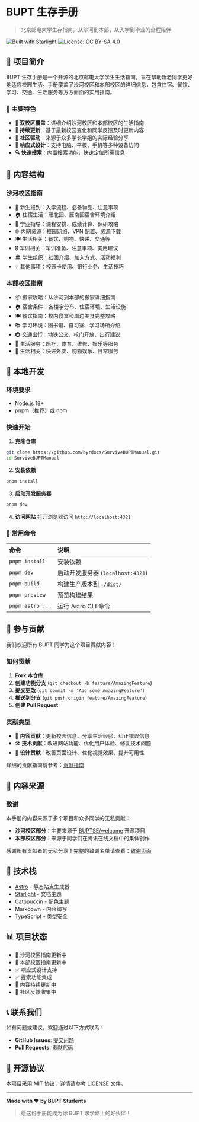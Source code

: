 # BUPT 生存手册

> 北京邮电大学生存指南，从沙河到本部，从入学到毕业的全程陪伴

[![Built with Starlight](https://astro.badg.es/v2/built-with-starlight/tiny.svg)](https://starlight.astro.build)
[![License: CC BY-SA 4.0](https://img.shields.io/badge/License-CC_BY--SA_4.0-lightgrey.svg)](https://creativecommons.org/licenses/by-sa/4.0/)

## 📖 项目简介

BUPT 生存手册是一个开源的北京邮电大学学生生活指南，旨在帮助新老同学更好地适应校园生活。手册覆盖了沙河校区和本部校区的详细信息，包含住宿、餐饮、学习、交通、生活服务等方方面面的实用指南。

### 🎯 主要特色

- **📍 双校区覆盖**：详细介绍沙河校区和本部校区的生活指南
- **🔄 持续更新**：基于最新校园变化和同学反馈及时更新内容  
- **👥 社区驱动**：来源于众多学长学姐的实际经验分享
- **📱 响应式设计**：支持电脑、平板、手机等多种设备访问
- **🔍 快速搜索**：内置搜索功能，快速定位所需信息

## 🏫 内容结构

### 沙河校区指南
- 🎒 新生报到：入学流程、必备物品、注意事项
- 🏠 住宿生活：雁北园、雁南园宿舍环境介绍
- 📖 学业指导：课程安排、成绩计算、保研攻略
- 🌐 内网资源：校园网络、VPN 配置、资源下载
- 🍽️ 生活相关：餐饮、购物、快递、交通等
- 🎖️ 军训相关：军训准备、注意事项、实用建议
- 🏛️ 学生组织：社团介绍、加入方式、活动福利
- 💡 其他事项：校园卡使用、银行业务、生活技巧

### 本部校区指南
- 📦 搬家攻略：从沙河到本部的搬家详细指南
- 🏠 宿舍条件：各楼宇分布、住宿环境、生活设施
- 🍽️ 餐饮指南：校内食堂和周边美食完整攻略
- 📚 学习环境：图书馆、自习室、学习场所介绍
- 🚇 交通出行：地铁公交、校门开放、出行建议
- 🏥 生活服务：医疗、体育、维修、娱乐等服务
- 📱 生活相关：快递外卖、购物娱乐、日常服务

## 🚀 本地开发

### 环境要求

- Node.js 18+ 
- pnpm（推荐）或 npm

### 快速开始

1. **克隆仓库**
```bash
git clone https://github.com/byrdocs/SurviveBUPTManual.git
cd SurviveBUPTManual
```

2. **安装依赖**
```bash
pnpm install
```

3. **启动开发服务器**
```bash
pnpm dev
```

4. **访问网站**
打开浏览器访问 `http://localhost:4321`

### 🧞 常用命令

| 命令 | 说明 |
| :--- | :--- |
| `pnpm install` | 安装依赖 |
| `pnpm dev` | 启动开发服务器 (`localhost:4321`) |
| `pnpm build` | 构建生产版本到 `./dist/` |
| `pnpm preview` | 预览构建结果 |
| `pnpm astro ...` | 运行 Astro CLI 命令 |

## 🤝 参与贡献

我们欢迎所有 BUPT 同学为这个项目贡献内容！

### 如何贡献

1. **Fork 本仓库**
2. **创建功能分支** (`git checkout -b feature/AmazingFeature`)
3. **提交更改** (`git commit -m 'Add some AmazingFeature'`)
4. **推送到分支** (`git push origin feature/AmazingFeature`)
5. **创建 Pull Request**

### 贡献类型

- 📝 **内容贡献**：更新校园信息、分享生活经验、纠正错误信息
- 🛠️ **技术贡献**：改进网站功能、优化用户体验、修复技术问题
- 🎨 **设计贡献**：改善页面设计、优化视觉效果、提升可用性

详细的贡献指南请参考：[贡献指南](./src/content/docs/contributing.md)

## 📄 内容来源

### 致谢

本手册的内容来源于多个项目和众多同学的无私贡献：

- **沙河校区部分**：主要来源于 [BUPTSE/welcome](https://github.com/BUPTSE/welcome) 开源项目
- **本部校区部分**：来源于同学们在腾讯在线文档中的集体创作

感谢所有贡献者的无私分享！完整的致谢名单请查看：[致谢页面](./src/content/docs/acknowledgments.md)

## 🔧 技术栈

- [Astro](https://astro.build/) - 静态站点生成器
- [Starlight](https://starlight.astro.build/) - 文档主题
- [Catppuccin](https://github.com/catppuccin/starlight) - 配色主题
- Markdown - 内容编写
- TypeScript - 类型安全

## 📊 项目状态

- 🔄 沙河校区指南更新中
- 🔄 本部校区指南更新中
- ✅ 响应式设计支持
- ✅ 搜索功能集成
- 🔄 内容持续更新中
- 🔄 社区反馈收集中

## 📞 联系我们

如有问题或建议，欢迎通过以下方式联系：

- **GitHub Issues**: [提交问题](https://github.com/byrdocs/SurviveBUPTManual/issues)
- **Pull Requests**: [贡献代码](https://github.com/byrdocs/SurviveBUPTManual/pulls)

## 📄 开源协议

本项目采用 MIT 协议，详情请参考 [LICENSE](LICENSE) 文件。

---

**Made with ❤️ by BUPT Students**

> 愿这份手册能成为你 BUPT 求学路上的好伙伴！
